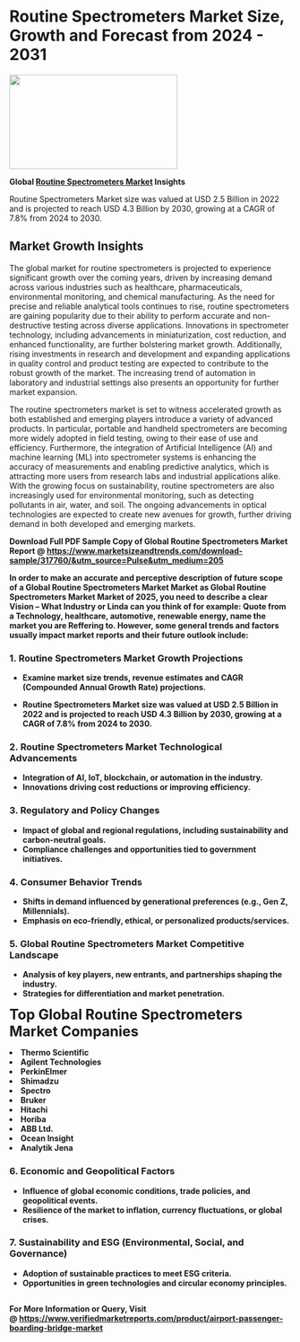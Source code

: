 <H1>Routine Spectrometers Market Size, Growth and Forecast from 2024 - 2031</H1><img class="aligncenter size-medium wp-image-584254" src="https://thirdeyenews.in/wp-content/uploads/2024/09/Global-Market-Research-300x168.jpeg" alt="" width="300" height="168" /><p><strong>Global&nbsp;<a href="https://www.marketsizeandtrends.com/download-sample/317760/&amp;utm_source=Pulse&amp;utm_medium=205">Routine Spectrometers Market</a> Insights</strong></p><p>Routine Spectrometers Market size was valued at USD 2.5 Billion in 2022 and is projected to reach USD 4.3 Billion by 2030, growing at a CAGR of 7.8% from 2024 to 2030.</p><p><h2>Market Growth Insights</h2> <p>The global market for routine spectrometers is projected to experience significant growth over the coming years, driven by increasing demand across various industries such as healthcare, pharmaceuticals, environmental monitoring, and chemical manufacturing. As the need for precise and reliable analytical tools continues to rise, routine spectrometers are gaining popularity due to their ability to perform accurate and non-destructive testing across diverse applications. Innovations in spectrometer technology, including advancements in miniaturization, cost reduction, and enhanced functionality, are further bolstering market growth. Additionally, rising investments in research and development and expanding applications in quality control and product testing are expected to contribute to the robust growth of the market. The increasing trend of automation in laboratory and industrial settings also presents an opportunity for further market expansion.</p> <p><strong></strong></p> <p>The routine spectrometers market is set to witness accelerated growth as both established and emerging players introduce a variety of advanced products. In particular, portable and handheld spectrometers are becoming more widely adopted in field testing, owing to their ease of use and efficiency. Furthermore, the integration of Artificial Intelligence (AI) and machine learning (ML) into spectrometer systems is enhancing the accuracy of measurements and enabling predictive analytics, which is attracting more users from research labs and industrial applications alike. With the growing focus on sustainability, routine spectrometers are also increasingly used for environmental monitoring, such as detecting pollutants in air, water, and soil. The ongoing advancements in optical technologies are expected to create new avenues for growth, further driving demand in both developed and emerging markets. <p><strong></p><p><span class=""><strong>Download Full PDF Sample Copy of Global Routine Spectrometers Market Report</strong> @ <a href="https://www.marketsizeandtrends.com/download-sample/317760/&amp;utm_source=Pulse&amp;utm_medium=205" target="_blank">https://www.marketsizeandtrends.com/download-sample/317760/&amp;utm_source=Pulse&amp;utm_medium=205</a></span></p><p>In order to make an accurate and perceptive description of future scope of a Global&nbsp;Routine Spectrometers Market Market as Global&nbsp;Routine Spectrometers Market Market of 2025, you need to describe a clear Vision &ndash; What Industry or Linda can you think of for example: Quote from a Technology, healthcare, automotive, renewable energy, name the market you are Reffering to. However, some general trends and factors usually impact market reports and their future outlook include:</p><h3>1.&nbsp;<strong>Routine Spectrometers Market Growth Projections</strong></h3><ul><li>Examine market size trends, revenue estimates and CAGR (Compounded Annual Growth Rate) projections.</li><li><p>Routine Spectrometers Market size was valued at USD 2.5 Billion in 2022 and is projected to reach USD 4.3 Billion by 2030, growing at a CAGR of 7.8% from 2024 to 2030.</p></li></ul><h3>2.&nbsp;<strong>Routine Spectrometers Market Technological Advancements</strong></h3><ul><li>Integration of AI, IoT, blockchain, or automation in the industry.</li><li>Innovations driving cost reductions or improving efficiency.</li></ul><h3>3.&nbsp;<strong>Regulatory and Policy Changes</strong></h3><ul><li>Impact of global and regional regulations, including sustainability and carbon-neutral goals.</li><li>Compliance challenges and opportunities tied to government initiatives.</li></ul><h3>4.&nbsp;<strong>Consumer Behavior Trends</strong></h3><ul><li>Shifts in demand influenced by generational preferences (e.g., Gen Z, Millennials).</li><li>Emphasis on eco-friendly, ethical, or personalized products/services.</li></ul><h3>5.&nbsp;<strong>Global Routine Spectrometers Market Competitive Landscape</strong></h3><ul><li>Analysis of key players, new entrants, and partnerships shaping the industry.</li><li>Strategies for differentiation and market penetration.</li></ul><p data-pm-slice="1 1 []"><span style="color: inherit; font-family: inherit; font-size: 25px;">Top Global Routine Spectrometers Market Companies</span></p><div class="" data-test-id=""><p><li>Thermo Scientific</li><li> Agilent Technologies</li><li> PerkinElmer</li><li> Shimadzu</li><li> Spectro</li><li> Bruker</li><li> Hitachi</li><li> Horiba</li><li> ABB Ltd.</li><li> Ocean Insight</li><li> Analytik Jena</li></p></div><h3>6.&nbsp;<strong>Economic and Geopolitical Factors</strong></h3><ul><li>Influence of global economic conditions, trade policies, and geopolitical events.</li><li>Resilience of the market to inflation, currency fluctuations, or global crises.</li></ul><h3>7.&nbsp;<strong>Sustainability and ESG (Environmental, Social, and Governance)</strong></h3><ul><li>Adoption of sustainable practices to meet ESG criteria.</li><li>Opportunities in green technologies and circular economy principles.</li></ul><h2><strong style="font-size: 14px;">For More Information or Query, Visit @&nbsp;</strong><a style="background-color: #ffffff; font-size: 14px;" href="https://www.marketsizeandtrends.com/report/routine-spectrometers-market/" target="_blank">https://www.verifiedmarketreports.com/product/airport-passenger-boarding-bridge-market</a></h2>
